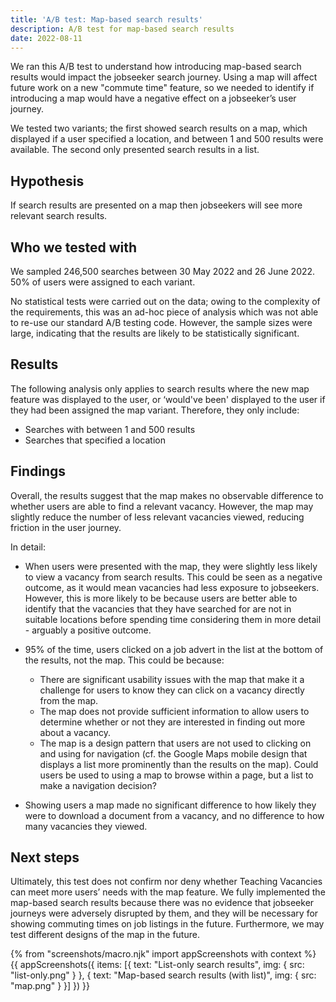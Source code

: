 ```yaml
---
title: 'A/B test: Map-based search results'
description: A/B test for map-based search results
date: 2022-08-11
---
```


We ran this A/B test to understand how introducing map-based search results would impact the jobseeker search journey. Using a map will affect future work on a new "commute time" feature, so we needed to identify if introducing a map would have a negative effect on a jobseeker’s user journey.

We tested two variants; the first showed search results on a map, which displayed if a user specified a location, and between 1 and 500 results were available. The second only presented search results in a list.


## Hypothesis

If search results are presented on a map then jobseekers will see more relevant search results.


## Who we tested with

We sampled 246,500 searches between 30 May 2022 and 26 June 2022. 50% of users were assigned to each variant.

No statistical tests were carried out on the data; owing to the complexity of the requirements, this was an ad-hoc piece of analysis which was not able to re-use our standard A/B testing code. However, the sample sizes were large, indicating that the results are likely to be statistically significant.


## Results

The following analysis only applies to search results where the new map feature was displayed to the user, or ‘would've been' displayed to the user if they had been assigned the map variant. Therefore, they only include:

- Searches with between 1 and 500 results
- Searches that specified a location


## Findings

Overall, the results suggest that the map makes no observable difference to whether users are able to find a relevant vacancy. However, the map may slightly reduce the number of less relevant vacancies viewed, reducing friction in the user journey.

In detail:

- When users were presented with the map, they were slightly less likely to view a vacancy from search results. This could be seen as a negative outcome, as it would mean vacancies had less exposure to jobseekers. However, this is more likely to be because users are better able to identify that the vacancies that they have searched for are not in suitable locations before spending time considering them in more detail - arguably a positive outcome.

- 95% of the time, users clicked on a job advert in the list at the bottom of the results, not the map. This could be because:
  - There are significant usability issues with the map that make it a challenge for users to know they can click on a vacancy directly from the map.
  - The map does not provide sufficient information to allow users to determine whether or not they are interested in finding out more about a vacancy.
  - The map is a design pattern that users are not used to clicking on and using for navigation (cf. the Google Maps mobile design that displays a list more prominently than the results on the map). Could users be used to using a map to browse within a page, but a list to make a navigation decision?

- Showing users a map made no significant difference to how likely they were to download a document from a vacancy, and no difference to how many vacancies they viewed.


## Next steps
Ultimately, this test does not confirm nor deny whether Teaching Vacancies can meet more users’ needs with the map feature. We fully implemented the map-based search results because there was no evidence that jobseeker journeys were adversely disrupted by them, and they will be necessary for showing commuting times on job listings in the future. Furthermore, we may test different designs of the map in the future.

{% from "screenshots/macro.njk" import appScreenshots with context %}
{{ appScreenshots({
  items: [{
    text: "List-only search results",
    img: { src: "list-only.png" }
  }, {
    text: "Map-based search results (with list)",
    img: { src: "map.png" }
  }]
}) }}

